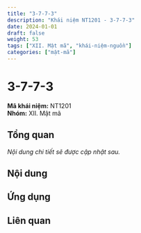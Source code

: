 ```yaml
---
title: "3-7-7-3"
description: "Khái niệm NT1201 - 3-7-7-3"
date: 2024-01-01
draft: false
weight: 53
tags: ["XII. Mật mã", "khái-niệm-nguồn"]
categories: ["mật-mã"]
---
```


# 3-7-7-3

**Mã khái niệm:** NT1201  
**Nhóm:** XII. Mật mã

## Tổng quan

*Nội dung chi tiết sẽ được cập nhật sau.*

## Nội dung

<!-- Nội dung chi tiết sẽ được điền vào đây -->

## Ứng dụng

<!-- Cách ứng dụng khái niệm này trong thực tế -->

## Liên quan

<!-- Các khái niệm liên quan khác -->
